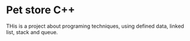 # Pet store C++

THis is a project about programing techniques, using defined data, linked list, stack and queue.
